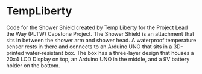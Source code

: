 # TempLiberty
 Code for the Shower Shield created by Temp Liberty for the Project Lead the Way (PLTW) Capstone Project.
 The Shower Shield is an attachment that sits in between the shower arm and shower head. 
 A waterproof temperature sensor rests in there and connects to an Arduino UNO that sits in a 3D-printed water-resistant box.
 The box has a three-layer design that houses a 20x4 LCD Display on top, an Arduino UNO in the middle, and a 9V battery holder on the bottom.
